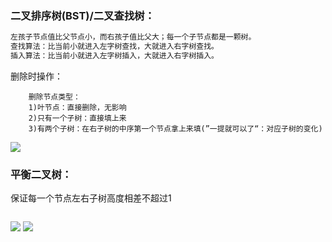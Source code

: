 ### 二叉排序树(BST)/二叉查找树：
```C
左孩子节点值比父节点小，而右孩子值比父大；每一个子节点都是一颗树。
查找算法：比当前小就进入左字树查找，大就进入右字树查找。
插入算法：比当前小就进入左字树插入，大就进入右字树插入。
```
删除时操作：
```
    删除节点类型：
    1)叶节点：直接删除，无影响
    2)只有一个子树：直接填上来
    3)有两个子树：在右子树的中序第一个节点拿上来填(”一提就可以了“：对应子树的变化)
```
![](IMG_20160116_105530.jpg)

### 平衡二叉树：
保证每一个节点左右子树高度相差不超过1
```
```
![](IMG_20160116_105600.jpg)
![](IMG_20160116_105618.jpg)